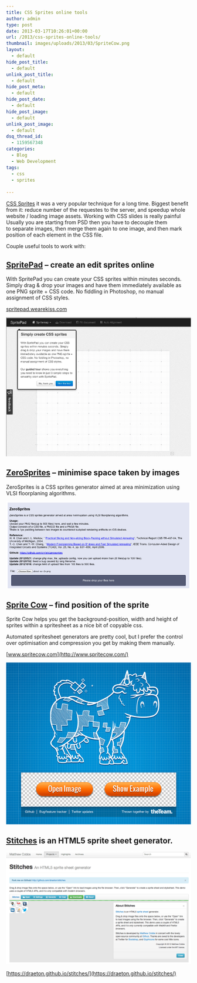 ```yaml
---
title: CSS Sprites online tools
author: admin
type: post
date: 2013-03-17T10:26:01+00:00
url: /2013/css-sprites-online-tools/
thumbnail: images/uploads/2013/03/SpriteCow.png
layout:
  - default
hide_post_title:
  - default
unlink_post_title:
  - default
hide_post_meta:
  - default
hide_post_date:
  - default
hide_post_image:
  - default
unlink_post_image:
  - default
dsq_thread_id:
  - 1159567348
categories:
  - Blog
  - Web Development
tags:
  - css
  - sprites

---
```

[CSS Sprites](http://en.wikipedia.org/wiki/Sprite_(computer_graphics)#Sprites_by_CSS) it was a very popular technique for a long time. Biggest benefit from it: reduce number of the requestes to the server, and speedup whole website / loading image assets. Working with CSS slides is really painful  Usually you are starting from PSD then you have to decouple them to separate images, then merge them again to one image, and then mark position of each element in the CSS file.

Couple useful tools to work with:

<!--more-->

## [SpritePad](http://spritepad.wearekiss.com) &#8211; create an edit sprites online

With SpritePad you can create your CSS sprites within minutes seconds. Simply drag & drop your images and have them immediately available as one PNG sprite + CSS code. No fiddling in Photoshop, no manual assignment of CSS styles.

[spritepad.wearekiss.com](http://spritepad.wearekiss.com)

![SpritePad](images/uploads/2013/03/spritepad.png "SpritePad")


## [ZeroSprites](https://zerosprites.github.io) &#8211; minimise space taken by images

ZeroSprites is a CSS sprites generator aimed at area minimization using VLSI floorplaning algorithms.

![ZeroSprites](images/uploads/2013/03/ZeroSprites.png)

## [Sprite Cow](http://www.spritecow.com) &#8211; find position of the sprite

Sprite Cow helps you get the background-position, width and height of sprites within a spritesheet as a nice bit of copyable css.

Automated spritesheet generators are pretty cool, but I prefer the control over optimisation and compression you get by making them manually.

[www.spritecow.com](http://www.spritecow.com/)

![spritecow](images/uploads/2013/03/SpriteCow.png)

## [Stitches](https://draeton.github.io/stitches/) is an HTML5 sprite sheet generator.

![](images/uploads/2013/03/Stitches.png)

[https://draeton.github.io/stitches/](https://draeton.github.io/stitches/)
